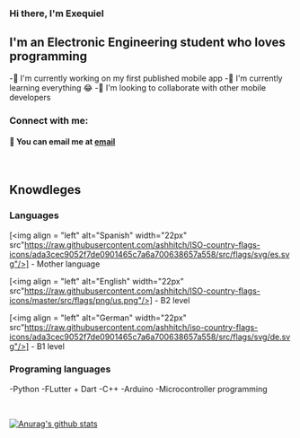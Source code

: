 ### Hi there, I'm Exequiel

## I'm an Electronic Engineering student who loves programming

-:iphone: I'm currently working on my first published mobile app
-:seedling: I'm currently learning everything :joy:
-:dancers: I'm looking to collaborate with other mobile developers

### Connect with me:

#### :email: You can email me at [email]

<br />

## Knowdleges

### Languages

[<img align = "left" alt="Spanish" width="22px" src"https://raw.githubusercontent.com/ashhitch/ISO-country-flags-icons/ada3cec9052f7de0901465c7a6a700638657a558/src/flags/svg/es.svg"/>] - Mother language

[<img align = "left" alt="English" width="22px" src"https://raw.githubusercontent.com/ashhitch/ISO-country-flags-icons/master/src/flags/png/us.png"/>] - B2 level

[<img align = "left" alt="German" width="22px" src"https://raw.githubusercontent.com/ashhitch/iso-country-flags-icons/ada3cec9052f7de0901465c7a6a700638657a558/src/flags/svg/de.svg"/>] - B1 level

### Programing languages

-Python
-FLutter + Dart
-C++
-Arduino
-Microcontroller programming

<br />

[![Anurag's github stats](https://github-readme-stats.vercel.app/api?username=ExequielGonzalez)](https://github.com/ExequielGonzalez/github-readme-stats)

<br />
<br />

[email]: gonzalez-exequiel@hotmail.com
